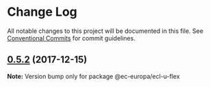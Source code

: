 # Change Log

All notable changes to this project will be documented in this file.
See [Conventional Commits](https://conventionalcommits.org) for commit guidelines.

<a name="0.5.2"></a>

## [0.5.2](https://github.com/ec-europa/europa-component-library/compare/@ec-europa/ecl-u-flex@0.5.1...@ec-europa/ecl-u-flex@0.5.2) (2017-12-15)

**Note:** Version bump only for package @ec-europa/ecl-u-flex
